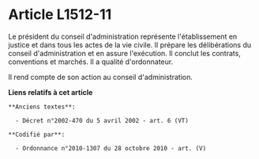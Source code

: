 # Article L1512-11

Le président du conseil d'administration représente l'établissement en justice et dans tous les actes de la vie civile. Il
prépare les délibérations du conseil d'administration et en assure l'exécution. Il conclut les contrats, conventions et
marchés. Il a qualité d'ordonnateur.

Il rend compte de son action au conseil d'administration.

**Liens relatifs à cet article**

	**Anciens textes**:

	  - Décret n°2002-470 du 5 avril 2002 - art. 6 (VT)

	**Codifié par**:

	  - Ordonnance n°2010-1307 du 28 octobre 2010 - art. (V)
